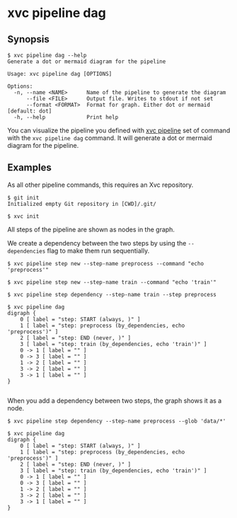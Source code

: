 # xvc pipeline dag

## Synopsis

```console
$ xvc pipeline dag --help
Generate a dot or mermaid diagram for the pipeline

Usage: xvc pipeline dag [OPTIONS]

Options:
  -n, --name <NAME>      Name of the pipeline to generate the diagram
      --file <FILE>      Output file. Writes to stdout if not set
      --format <FORMAT>  Format for graph. Either dot or mermaid [default: dot]
  -h, --help             Print help

```

You can visualize the pipeline you defined with [xvc pipeline](/ref/xvc-pipeline/) set of command with the `xvc pipeline
dag` command. It will generate a dot or mermaid diagram for the pipeline.

## Examples

As all other pipeline commands, this requires an Xvc repository.

```console
$ git init
Initialized empty Git repository in [CWD]/.git/

$ xvc init
```

All steps of the pipeline are shown as nodes in the graph.

We create a dependency between the two steps by using the `--dependencies` flag to make them run sequentially.

```console
$ xvc pipeline step new --step-name preprocess --command "echo 'preprocess'"

$ xvc pipeline step new --step-name train --command "echo 'train'"

$ xvc pipeline step dependency --step-name train --step preprocess

```

```console
$ xvc pipeline dag
digraph {
    0 [ label = "step: START (always, )" ]
    1 [ label = "step: preprocess (by_dependencies, echo 'preprocess')" ]
    2 [ label = "step: END (never, )" ]
    3 [ label = "step: train (by_dependencies, echo 'train')" ]
    0 -> 1 [ label = "" ]
    0 -> 3 [ label = "" ]
    1 -> 2 [ label = "" ]
    3 -> 2 [ label = "" ]
    3 -> 1 [ label = "" ]
}


```

When you add a dependency between two steps, the graph shows it as a node.

```console
$ xvc pipeline step dependency --step-name preprocess --glob 'data/*'

$ xvc pipeline dag
digraph {
    0 [ label = "step: START (always, )" ]
    1 [ label = "step: preprocess (by_dependencies, echo 'preprocess')" ]
    2 [ label = "step: END (never, )" ]
    3 [ label = "step: train (by_dependencies, echo 'train')" ]
    0 -> 1 [ label = "" ]
    0 -> 3 [ label = "" ]
    1 -> 2 [ label = "" ]
    3 -> 2 [ label = "" ]
    3 -> 1 [ label = "" ]
}


```
